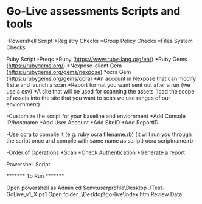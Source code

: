 Go-Live assessments Scripts and tools
======================================

-Powershell Script
*Registry Checks
*Group Policy Checks
*Files System Checks

Ruby Script
-Preqs
	*Ruby (https://www.ruby-lang.org/en/)
	*Ruby Gems (https://rubygems.org/)
	*Nexpose-client Gem (https://rubygems.org/gems/nexpose)
	*ocra Gem (https://rubygems.org/gems/ocra)
	*An account in Nexpose that can modify 1 site and launch a scan
	*Report format you want sent out after a run (we use a csv)
	*A site that will be used for scanning the assets (load the scope of assets into the site that you want to scan we use ranges of our enviornment)
	
	
-Customize the script for your baseline and enviornment
	*Add Console IP/hostname
	*Add User Account
	*Add SiteID
	*Add ReportID
	
-Use ocra to complie it (e.g. ruby ocra filename.rb)
(it will run you through the script once and compile with same name as script)
ocra scriptname.rb
	
-Order of Operations
	*Scan
	*Check Authentication
	*Generate a report
	
Powershell Script


******* To Run *******

Open powershell as Admin
cd $env:userprofile\Desktop
.\Test-GoLive_v1_X.ps1
Open folder .\Desktop\go-live\index.htm Review Data

 

